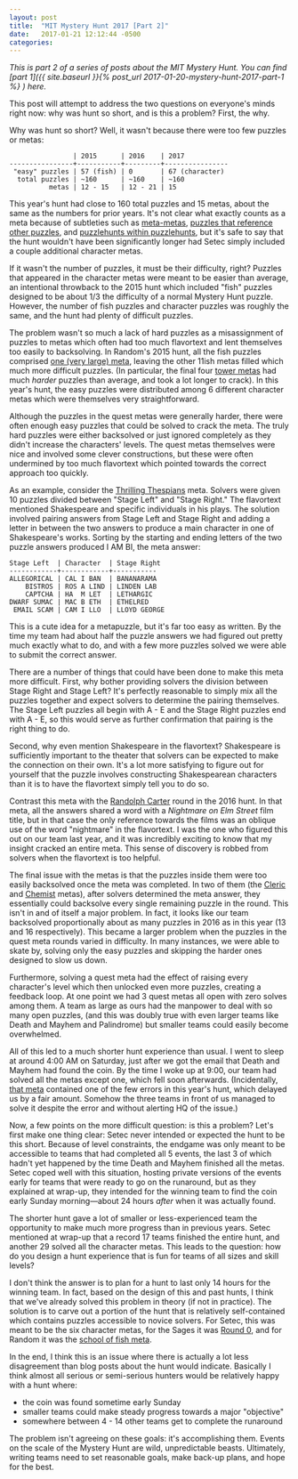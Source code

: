 ```yaml
---
layout: post
title:  "MIT Mystery Hunt 2017 [Part 2]"
date:   2017-01-21 12:12:44 -0500
categories:
---
```


*This is part 2 of a series of posts about the MIT Mystery Hunt. You can find [part 1]({{ site.baseurl }}{% post_url 2017-01-20-mystery-hunt-2017-part-1 %}
) here.*

This post will attempt to address the two questions on everyone's minds right now: why was hunt so short, and is this a problem? First, the why.

Why was hunt so short? Well, it wasn't because there were too few puzzles or metas:

```
                | 2015      | 2016    | 2017
----------------+-----------+---------+----------------
 "easy" puzzles | 57 (fish) | 0       | 67 (character)
  total puzzles | ~160      | ~160    | ~160
          metas | 12 - 15   | 12 - 21 | 15
```

This year's hunt had close to 160 total puzzles and 15 metas, about the same as the numbers for prior years. It's not clear what exactly counts as a meta because of subtleties such as [meta-metas](http://web.mit.edu/puzzle/www/2015/puzzle/ocean_meta_meta/), [puzzles that reference other puzzles](http://web.mit.edu/puzzle/www/2015/puzzle/dory/), and [puzzlehunts within puzzlehunts](http://huntception.com/round/dreamtime/), but it's safe to say that the hunt wouldn't have been significantly longer had Setec simply included a couple additional character metas.

If it wasn't the number of puzzles, it must be their difficulty, right? Puzzles that appeared in the character metas were meant to be easier than average, an intentional throwback to the 2015 hunt which included "fish" puzzles designed to be about 1/3 the difficulty of a normal Mystery Hunt puzzle. However, the number of fish puzzles and character puzzles was roughly the same, and the hunt had plenty of difficult puzzles.

The problem wasn't so much a lack of hard puzzles as a misassignment of puzzles to metas which often had too much flavortext and lent themselves too easily to backsolving. In Random's 2015 hunt, all the fish puzzles comprised [one (very large) meta](http://web.mit.edu/puzzle/www/2015/puzzle/school_of_fish_meta/), leaving the other 11ish metas filled which much more difficult puzzles. (In particular, the final four [tower metas](http://web.mit.edu/puzzle/www/2015/puzzle/colorful_tower_meta/) had much *harder* puzzles than average, and took a lot longer to crack). In this year's hunt, the easy puzzles were distributed among 6 different character metas which were themselves very straightforward.

Although the puzzles in the quest metas were generally harder, there were often enough easy puzzles that could be solved to crack the meta. The truly hard puzzles were either backsolved or just ignored completely as they didn't increase the characters' levels. The quest metas themselves were nice and involved some clever constructions, but these were often undermined by too much flavortext which pointed towards the correct approach too quickly.

As an example, consider the [Thrilling Thespians](http://solutions.monsters-et-manus.com/hunt/round/thespians.html) meta. Solvers were given 10 puzzles divided between "Stage Left" and "Stage Right." The flavortext mentioned Shakespeare and specific individuals in his plays. The solution involved pairing answers from Stage Left and Stage Right and adding a letter in between the two answers to produce a main character in one of Shakespeare's works. Sorting by the starting and ending letters of the two puzzle answers produced I AM BI, the meta answer:


```
Stage Left  | Character  | Stage Right
------------+------------+-----------
ALLEGORICAL | CAL I BAN  | BANANARAMA
    BISTROS | ROS A LIND | LINDEN LAB
    CAPTCHA | HA  M LET  | LETHARGIC
DWARF SUMAC | MAC B ETH  | ETHELRED
 EMAIL SCAM | CAM I LLO  | LLOYD GEORGE
```

This is a cute idea for a metapuzzle, but it's far too easy as written. By the time my team had about half the puzzle answers we had figured out pretty much exactly what to do, and with a few more puzzles solved we were able to submit the correct answer.

There are a number of things that could have been done to make this meta more difficult. First, why bother providing solvers the division between Stage Right and Stage Left? It's perfectly reasonable to simply mix all the puzzles together and expect solvers to determine the pairing themselves. The Stage Left puzzles all begin with A - E and the Stage Right puzzles end with A - E, so this would serve as further confirmation that pairing is the right thing to do.

Second, why even mention Shakespeare in the flavortext? Shakespeare is sufficiently important to the theater that solvers can be expected to make the connection on their own. It's a lot more satisfying to figure out for yourself that the puzzle involves constructing Shakespearean characters than it is to have the flavortext simply tell you to do so.

Contrast this meta with the [Randolph Carter](http://huntception.com/round/randolph_carter/) round in the 2016 hunt. In that meta, all the answers shared a word with a *Nightmare on Elm Street* film title, but in that case the only reference towards the films was an oblique use of the word "nightmare" in the flavortext. I was the one who figured this out on our team last year, and it was incredibly exciting to know that my insight cracked an entire meta. This sense of discovery is robbed from solvers when the flavortext is too helpful.

The final issue with the metas is that the puzzles inside them were too easily backsolved once the meta was completed. In two of them (the [Cleric](http://solutions.monsters-et-manus.com/hunt/round/cleric.html) and [Chemist](http://solutions.monsters-et-manus.com/hunt/round/chemist.html) metas), after solvers determined the meta answer, they essentially could backsolve every single remaining puzzle in the round. This isn't in and of itself a major problem. In fact, it looks like our team backsolved proportionally about as many puzzles in 2016 as in this year (13 and 16 respectively). This became a larger problem when the puzzles in the quest meta rounds varied in difficulty. In many instances, we were able to skate by, solving only the easy puzzles and skipping the harder ones designed to slow us down.

Furthermore, solving a quest meta had the effect of raising every character's level which then unlocked even more puzzles, creating a feedback loop. At one point we had 3 quest metas all open with zero solves among them. A team as large as ours had the manpower to deal with so many open puzzles, (and this was doubly true with even larger teams like Death and Mayhem and Palindrome) but smaller teams could easily become overwhelmed.

All of this led to a much shorter hunt experience than usual. I went to sleep at around 4:00 AM on Saturday, just after we got the email that Death and Mayhem had found the coin. By the time I woke up at 9:00, our team had solved all the metas except one, which fell soon afterwards. (Incidentally, [that meta](http://solutions.monsters-et-manus.com/hunt/round/minstrels.html) contained one of the few errors in this year's hunt, which delayed us by a fair amount. Somehow the three teams in front of us managed to solve it despite the error and without alerting HQ of the issue.)

Now, a few points on the more difficult question: is this a problem? Let's first make one thing clear: Setec never intended or expected the hunt to be this short. Because of level constraints, the endgame was only meant to be accessible to teams that had completed all 5 events, the last 3 of which hadn't yet happened by the time Death and Mayhem finished all the metas. Setec coped well with this situation, hosting private versions of the events early for teams that were ready to go on the runaround, but as they explained at wrap-up, they intended for the winning team to find the coin early Sunday morning—about 24 hours *after* when it was actually found.

The shorter hunt gave a lot of smaller or less-experienced team the opportunity to make much more progress than in previous years. Setec mentioned at wrap-up that a record 17 teams finished the entire hunt, and another 29 solved all the character metas. This leads to the question: how do you design a hunt experience that is fun for teams of all sizes and skill levels?

I don't think the answer is to plan for a hunt to last only 14 hours for the winning team. In fact, based on the design of this and past hunts, I think that we've already solved this problem in theory (if not in practice). The solution is to carve out a portion of the hunt that is relatively self-contained which contains puzzles accessible to novice solvers. For Setec, this was meant to be the six character metas, for the Sages it was [Round 0](http://www.mit.edu/~puzzle/2013/enigmavalley.com/), and for Random it was the [school of fish meta]((http://web.mit.edu/puzzle/www/2015/puzzle/school_of_fish_meta/)).

In the end, I think this is an issue where there is actually a lot less disagreement than blog posts about the hunt would indicate. Basically I think almost all serious or semi-serious hunters would be relatively happy with a hunt where:
* the coin was found sometime early Sunday
* smaller teams could make steady progress towards a major "objective"
* somewhere between 4 - 14 other teams get to complete the runaround

The problem isn't agreeing on these goals: it's accomplishing them. Events on the scale of the Mystery Hunt are wild, unpredictable beasts. Ultimately, writing teams need to set reasonable goals, make back-up plans, and hope for the best.
